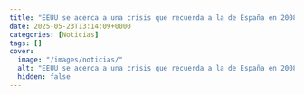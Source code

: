 ```yaml
---
title: "EEUU se acerca a una crisis que recuerda a la de España en 2008 - el mundo está dejando de financiar el gran agujero americano"
date: 2025-05-23T13:14:09+0000
categories: [Noticias]
tags: []
cover:
  image: "/images/noticias/"
  alt: "EEUU se acerca a una crisis que recuerda a la de España en 2008 - el mundo está dejando de financiar el gran agujero americano"
  hidden: false
---
```



